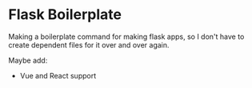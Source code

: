# Flask Boilerplate

Making a boilerplate command for making flask apps, so I don't have to create dependent files for it over and over again. 

Maybe add:
- Vue and React support

